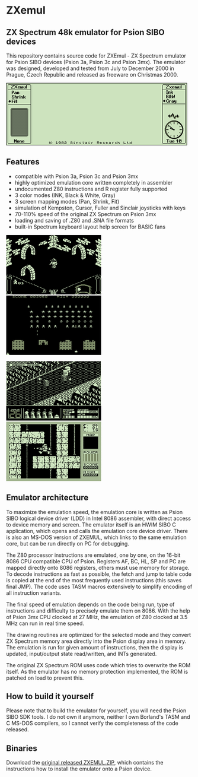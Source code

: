# ZXemul

## ZX Spectrum 48k emulator for Psion SIBO devices

This repository contains source code for ZXEmul - ZX Spectrum emulator for Psion SIBO devices (Psion 3a, Psion 3c and Psion 3mx). The emulator was designed, developed and tested from July to December 2000 in Prague, Czech Republic and released as freeware on Christmas 2000.

![ZXemul screen](imgs/screen.gif "ZXemul screen")

## Features

* compatible with Psion 3a, Psion 3c and Psion 3mx
* highly optimized emulation core written completely in assembler
* undocumented Z80 instructions and R register fully supported
* 3 color modes (INK, Black & White, Gray)
* 3 screen mapping modes (Pan, Shrink, Fit)
* simulation of Kempston, Cursor, Fuller and Sinclair joysticks with keys
* 70-110% speed of the original ZX Spectrum on Psion 3mx
* loading and saving of .Z80 and .SNA file formats
* built-in Spectrum keyboard layout help screen for BASIC fans

![](imgs/knight.gif) &nbsp; &nbsp; ![](imgs/intrud.gif)

![](imgs/highway.gif) &nbsp; &nbsp; ![](imgs/fred.gif)

## Emulator architecture

To maximize the emulation speed, the emulation core is written as Psion SIBO logical device driver (LDD) in Intel 8086 assembler, with direct access to device memory and screen. The emulator itself is an HWIM SIBO C application, which opens and calls the emulation core device driver. There is also an MS-DOS version of ZXEMUL, which links to the same emulation core, but can be run directly on PC for debugging.

The Z80 processor instructions are emulated, one by one, on the 16-bit 8086 CPU compatible CPU of Psion. Registers AF, BC, HL, SP and PC are mapped directly onto 8086 registers, others must use memory for storage. To decode instructions as fast as possible, the fetch and jump to table code is copied at the end of the most frequently used instructions (this saves final JMP). The code uses TASM macros extensively to simplify encoding of all instruction variants.

The final speed of emulation depends on the code being run, type of instructions and difficulty to precisely emulate them on 8086. With the help of Psion 3mx CPU clocked at 27 MHz, the emulation of Z80 clocked at 3.5 MHz can run in real time speed.

The drawing routines are optimized for the selected mode and they convert ZX Spectrum memory area directly into the Psion display area in memory. The emulation is run for given amount of instructions, then the display is updated, input/output state read/written, and INTs generated. 

The original ZX Spectrum ROM uses code which tries to overwrite the ROM itself. As the emulator has no memory protection implemented, the ROM is patched on load to prevent this.

## How to build it yourself

Please note that to build the emulator for yourself, you will need the Psion SIBO SDK tools. I do not own it anymore, neither I own Borland's TASM and C MS-DOS compilers, so I cannot verify the completeness of the code released. 

## Binaries

Download the [original released ZXEMUL.ZIP](release/zxemul.zip), which contains the instructions how to install the emulator onto a Psion device.

